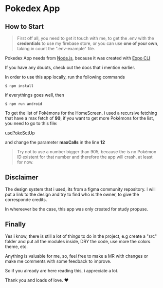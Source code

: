 # Pokedex App

## How to Start

> First off all, you need to get it touch with me, to get the .env with the **credentials** to use my firebase store, or you can use **one of your own**, taking in count the ".env-example" file.

Pokedex App needs from [Node.js](https://nodejs.org/), because it was created with [Expo CLI](https://docs.expo.dev/get-started/installation/)

If you have any doubts, check out the docs that i mention earlier.

In order to use this app locally, run the following commands

```
$ npm install
```

if everythings goes well, then

```
$ npm run android
```

To get the list of Pokémons for the HomeScreen, i used a recursive fetching that have a max fetch of **90**, if you want to get more Pokémons for the list, you need to go to this file:

[usePokeSetUp](https://github.com/abonvicini/pokedex-app/blob/main/hooks/usePokeSetUp.jsx)

and change the parameter **maxCalls** in the line **12**

> Try not to use a number bigger than 905, because the is no Pokémon ID existent for that number and therefore the app will crash, at least for now.

## Disclaimer

The design system that i used, its from a figma community repository. I will put a link to the design and try to find who is the owner, to give the corresponde credits.

In whereever be the case, this app was only created for study propuse.

## Finally

Yes i know, there is still a lot of things to do in the project, e.g create a "src" folder and put all the modules inside, DRY the code, use more the colors theme, etc.

Anything is valuable for me, so, feel free to make a MR with changes or make me comments with some feedback to improve.

So if you already are here reading this, i appreciate a lot.

Thank you and loads of love. ❤

